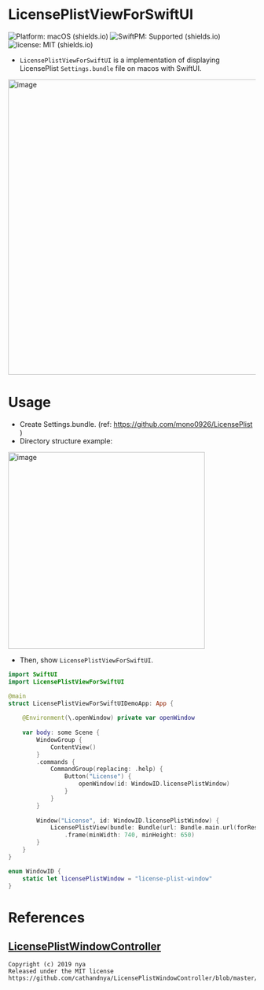 # LicensePlistViewForSwiftUI

![Platform: macOS (shields.io)](https://img.shields.io/badge/platform-macOS-lightgrey)
![SwiftPM: Supported (shields.io)](https://img.shields.io/badge/SwiftPM-Supported-blue)
![license: MIT (shields.io)](https://img.shields.io/badge/license-MIT-green)

- `LicensePlistViewForSwiftUI` is a implementation of displaying LicensePlist `Settings.bundle` file on macos with SwiftUI.

<img width="600" alt="image" src="https://i.imgur.com/sixeD0U.png">

# Usage
- Create Settings.bundle. (ref: https://github.com/mono0926/LicensePlist )
- Directory structure example:

<img width="400" alt="image" src="https://i.imgur.com/GQnnXxP.png">

- Then, show `LicensePlistViewForSwiftUI`.

```swift
import SwiftUI
import LicensePlistViewForSwiftUI

@main
struct LicensePlistViewForSwiftUIDemoApp: App {
    
    @Environment(\.openWindow) private var openWindow
    
    var body: some Scene {
        WindowGroup {
            ContentView()
        }
        .commands {
            CommandGroup(replacing: .help) {
                Button("License") {
                    openWindow(id: WindowID.licensePlistWindow)
                }
            }
        }
                    
        Window("License", id: WindowID.licensePlistWindow) {
            LicensePlistView(bundle: Bundle(url: Bundle.main.url(forResource: "Settings", withExtension: "bundle")!)!)
                .frame(minWidth: 740, minHeight: 650)
        }        
    }
}

enum WindowID {
    static let licensePlistWindow = "license-plist-window"
}
```

# References
## [LicensePlistWindowController](https://github.com/cathandnya/LicensePlistWindowController)

```
Copyright (c) 2019 nya
Released under the MIT license
https://github.com/cathandnya/LicensePlistWindowController/blob/master/LICENSE
```
